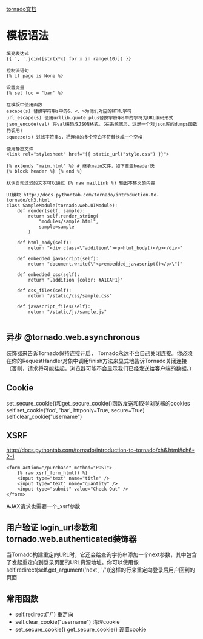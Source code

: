 [tornado文档](http://docs.pythontab.com/tornado/introduction-to-tornado/)
# 模板语法
```
填充表达式
{{ ', '.join([str(x*x) for x in range(10)]) }}

控制流语句
{% if page is None %}

设置变量
{% set foo = 'bar' %}

在模板中使用函数
escape(s) 替换字符串s中的&、<、>为他们对应的HTML字符
url_escape(s) 使用urllib.quote_plus替换字符串s中的字符为URL编码形式
json_encode(val) 将val编码成JSON格式。（在系统底层，这是一个对json库的dumps函数的调用)
squeeze(s) 过滤字符串s，把连续的多个空白字符替换成一个空格

使用静态文件
<link rel="stylesheet" href="{{ static_url("style.css") }}">

{% extends "main.html" %} # 继承main文件，如下覆盖header快
{% block header %} {% end %}

默认自动过滤的文本可以通过 {% raw mailLink %} 输出不转义的内容

UI模块 http://docs.pythontab.com/tornado/introduction-to-tornado/ch3.html
class SampleModule(tornado.web.UIModule):
    def render(self, sample):
        return self.render_string(
            "modules/sample.html",
            sample=sample
        )

    def html_body(self):
        return "<div class=\"addition\"><p>html_body()</p></div>"

    def embedded_javascript(self):
        return "document.write(\"<p>embedded_javascript()</p>\")"

    def embedded_css(self):
        return ".addition {color: #A1CAF1}"

    def css_files(self):
        return "/static/css/sample.css"

    def javascript_files(self):
        return "/static/js/sample.js"


```

## 异步 @tornado.web.asynchronous
装饰器来告诉Tornado保持连接开启， Tornado永远不会自己关闭连接。你必须在你的RequestHandler对象中调用finish方法来显式地告诉Tornado关闭连接（否则，请求将可能挂起，浏览器可能不会显示我们已经发送给客户端的数据。）

## Cookie
set_secure_cookie()和get_secure_cookie()函数发送和取得浏览器的cookies
self.set_cookie('foo', 'bar', httponly=True, secure=True)
self.clear_cookie("username")

## XSRF
http://docs.pythontab.com/tornado/introduction-to-tornado/ch6.html#ch6-2-1
```
<form action="/purchase" method="POST">
    {% raw xsrf_form_html() %}
    <input type="text" name="title" />
    <input type="text" name="quantity" />
    <input type="submit" value="Check Out" />
</form>
```

AJAX请求也需要一个_xsrf参数

## 用户验证 login_url参数和tornado.web.authenticated装饰器
当Tornado构建重定向URL时，它还会给查询字符串添加一个next参数，其中包含了发起重定向到登录页面的URL资源地址。你可以使用像self.redirect(self.get_argument('next', '/'))这样的行来重定向登录后用户回到的页面

## 常用函数
* self.redirect("/") 重定向
* self.clear_cookie("username") 清理cookie
* set_secure_cookie() get_secure_cookie() 设置cookie
